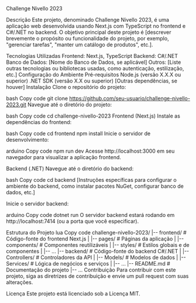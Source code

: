 ﻿Challenge Nivello 2023

Descrição
Este projeto, denominado Challenge Nivello 2023, é uma aplicação web desenvolvida usando Next.js com TypeScript no frontend e C#/.NET no backend. O objetivo principal deste projeto é [descrever brevemente o propósito ou funcionalidade do projeto, por exemplo, "gerenciar tarefas", "manter um catálogo de produtos", etc.].

Tecnologias Utilizadas
Frontend: Next.js, TypeScript
Backend: C#/.NET
Banco de Dados: [Nome do Banco de Dados, se aplicável]
Outros: [Liste outras tecnologias ou bibliotecas usadas, como autenticação, estilização, etc.]
Configuração do Ambiente
Pré-requisitos
Node.js (versão X.X.X ou superior)
.NET SDK (versão X.X ou superior)
[Outras dependências, se houver]
Instalação
Clone o repositório do projeto:

bash
Copy code
git clone https://github.com/seu-usuario/challenge-nivello-2023.git
Navegue até o diretório do projeto:

bash
Copy code
cd challenge-nivello-2023
Frontend (Next.js)
Instale as dependências do frontend:

bash
Copy code
cd frontend
npm install
Inicie o servidor de desenvolvimento:

arduino
Copy code
npm run dev
Acesse http://localhost:3000 em seu navegador para visualizar a aplicação frontend.

Backend (.NET)
Navegue até o diretório do backend:

bash
Copy code
cd backend
[Instruções específicas para configurar o ambiente do backend, como instalar pacotes NuGet, configurar banco de dados, etc.]

Inicie o servidor backend:

arduino
Copy code
dotnet run
O servidor backend estará rodando em http://localhost:7414 (ou a porta que você especificar).

Estrutura do Projeto
lua
Copy code
challenge-nivello-2023/
|-- frontend/                  # Código-fonte do frontend Next.js
|   |-- pages/                 # Páginas da aplicação
|   |-- components/            # Componentes reutilizáveis
|   |-- styles/                # Estilos globais e de componentes
|   |-- ...
|-- backend/                   # Código-fonte do backend C#/.NET
|   |-- Controllers/           # Controladores da API
|   |-- Models/                # Modelos de dados
|   |-- Services/              # Lógica de negócios e serviços
|   |-- ...
|-- README.md                  # Documentação do projeto
|-- ...
Contribuição
Para contribuir com este projeto, siga as diretrizes de contribuição e envie um pull request com suas alterações.

Licença
Este projeto está licenciado sob a Licença MIT.

